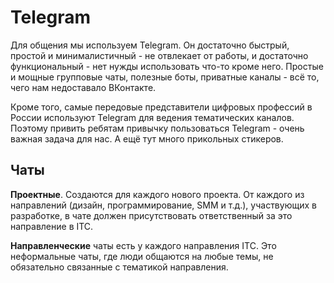 # Telegram
Для общения мы используем Telegram. Он достаточно быстрый, простой и минималистичный - не отвлекает от работы, и достаточно функциональный - нет нужды использовать что-то кроме него. Простые и мощные групповые чаты, полезные боты, приватные каналы - всё то, чего нам недоставало ВКонтакте.

Кроме того, самые передовые представители цифровых профессий в России используют Telegram для ведения тематических каналов. Поэтому привить ребятам привычку пользоваться Telegram - очень важная задача для нас. А ещё тут много прикольных стикеров.

## Чаты
**Проектные**. Создаются для каждого нового проекта. От каждого из направлений (дизайн, программирование, SMM и т.д.), участвующих в разработке, в чате должен присутствовать ответственный за это направление в ITC.

**Направленческие** чаты есть у каждого направления ITC. Это неформальные чаты, где люди общаются на любые темы, не обязательно связанные с тематикой направления.
